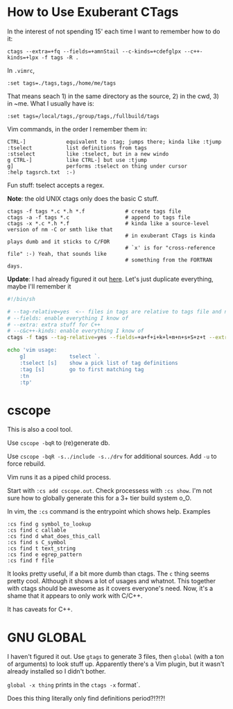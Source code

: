 How to Use Exuberant CTags
==========================

In the interest of not spending 15' each time I want to remember how to do it:

    ctags --extra=+fq --fields=+amnStail --c-kinds=+cdefglpx --c++-kinds=+lpx -f tags -R .

In `.vimrc`,

    :set tags=./tags,tags,/home/me/tags
  
That means seach 1) in the same directory as the source, 2) in the cwd, 3) in ~me. What I usually have is:

    :set tags=/local/tags,/group/tags,/fullbuild/tags
  
Vim commands, in the order I remember them in:

    CTRL-]             equivalent to :tag; jumps there; kinda like :tjump
    :tselect           list definitions from tags
    :stselect          like :tselect, but in a new windo
    g CTRL-]           like CTRL-] but use :tjump
    g]                 performs :tselect on thing under cursor
    :help tagsrch.txt  :-)
  
Fun stuff: tselect accepts a regex.

**Note**: the old UNIX ctags only does the basic C stuff.

    ctags -f tags *.c *.h *.f             # create tags file
    ctags -a -f tags *.c                  # append to tags file
    ctags -x *.c *.h *.f                  # kinda like a source-level version of nm -C or smth like that
                                          # in exuberant CTags is kinda plays dumb and it sticks to C/FOR
                                          # `x' is for "cross-reference file" :-) Yeah, that sounds like
                                          # something from the FORTRAN days.

**Update**: I had already figured it out [here](./generateCtags.sh). Let's just duplicate everything, maybe I'll remember it

```bash
#!/bin/sh

# --tag-relative=yes  <-- files in tags are relative to tags file and not to cwd
# --fields: enable everything I know of
# --extra: extra stuff for C++
# --c&c++-kinds: enable everything I know of
ctags -f tags --tag-relative=yes --fields=+a+f+i+k+l+m+n+s+S+z+t --extra=+f+q --c-kinds=+c+d+e+f+g+l+m+n+p+s+t+u+v+x --c++-kinds=+c+d+e+f+g+l+m+n+p+s+t+u+v+x -R .

echo 'vim usage:
    g]              tselect `.
    :tselect [s]    show a pick list of tag definitions
    :tag [s]        go to first matching tag
    :tn
    :tp'
```

cscope
======

This is also a cool tool.

Use `cscope -bqR` to (re)generate db.

Use `cscope -bqR -s../include -s../drv` for additional sources. Add `-u` to force rebuild.

Vim runs it as a piped child process.

Start with `:cs add cscope.out`. Check processess with `:cs show`. I'm not sure how to globally generate this for a 3+ tier build system o_O.

In vim, the `:cs` command is the entrypoint which shows help. Examples

    :cs find g symbol_to_lookup
    :cs find c callable
    :cs find d what_does_this_call
    :cs find s C_symbol
    :cs find t text_string
    :cs find e egrep_pattern
    :cs find f file
    
It looks pretty useful, if a bit more dumb than ctags. The `c` thing seems pretty cool. Although it shows a lot of usages and whatnot. This together with ctags should be awesome as it covers everyone's need. Now, it's a shame that it appears to only work with C/C++.

It has caveats for C++.

GNU GLOBAL
==========

I haven't figured it out. Use `gtags` to generate 3 files, then `global` (with a ton of arguments) to look stuff up. Apparently there's a Vim plugin, but it wasn't already installed so I didn't bother.

`global -x thing` prints in the `ctags -x` format`.

Does this thing literally only find definitions period?!?!?!
